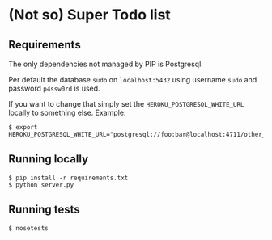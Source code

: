 (Not so) Super Todo list
===

Requirements
---
The only dependencies not managed by PIP is Postgresql.

Per default the database `sudo` on `localhost:5432` using username `sudo` and
password `p4ssw0rd` is used.

If you want to change that simply set the `HEROKU_POSTGRESQL_WHITE_URL` locally
to something else.
Example:
```shell
$ export HEROKU_POSTGRESQL_WHITE_URL="postgresql://foo:bar@localhost:4711/other_database"
```

Running locally
---
```shell
$ pip install -r requirements.txt
$ python server.py
```

Running tests
---
```shell
$ nosetests
```
